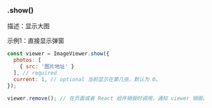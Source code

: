 ### .show()

描述：显示大图

示例1：直接显示弹窗

```javascript
const viewer = ImageViewer.show({
  photos: [
    { src: '图片地址' }
  ], // required
  current: 1, // optional 当前显示在第几张，默认为 0。
});

viewer.remove(); // 在页面或者 React 组件销毁时调用，通知 viewer 销毁。
```
